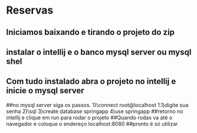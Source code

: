 # Reservas
## Iniciamos baixando e tirando o projeto do zip
## instalar o intellij e o banco mysql server ou mysql shel
## Com tudo instalado abra o projeto no intellij e inicie o mysql server
##no mysql server siga os passos.
1)\connect root@localhost
   1.1)digite sua senha
2)\sql
3)create database springapp
4)use springapp
##retorno no intellij e clique em run para rodar o projeto
##Quando rodas va até o navegador e coloque o endereço localhost:8080
##pronto é só utilizar
